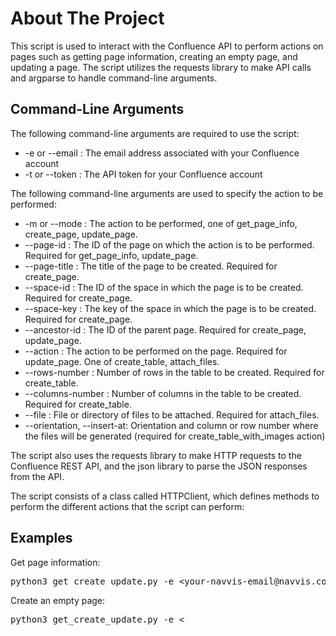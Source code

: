 <!DOCTYPE html>
<html>
  <head>
    <title>README</title>
  </head>
  <body>
    <h1>About The Project</h1>
    <p>This script is used to interact with the Confluence API to perform actions on pages such as getting page information, creating an empty page, and updating a page. The script utilizes the requests library to make API calls and argparse to handle command-line arguments.</p>
    <h2>Command-Line Arguments</h2>
    <p>The following command-line arguments are required to use the script:</p>
    <ul>
      <li>-e or --email : The email address associated with your Confluence account</li>
      <li>-t or --token : The API token for your Confluence account</li>
    </ul>
    <p>The following command-line arguments are used to specify the action to be performed:</p>
    <ul>
      <li>-m or --mode : The action to be performed, one of get_page_info, create_page, update_page.</li>
      <li>--page-id : The ID of the page on which the action is to be performed. Required for get_page_info, update_page.</li>
      <li>--page-title : The title of the page to be created. Required for create_page.</li>
      <li>--space-id : The ID of the space in which the page is to be created. Required for create_page.</li>
      <li>--space-key : The key of the space in which the page is to be created. Required for create_page.</li>
      <li>--ancestor-id : The ID of the parent page. Required for create_page, update_page.</li>
      <li>--action : The action to be performed on the page. Required for update_page. One of create_table, attach_files.</li>
      <li>--rows-number : Number of rows in the table to be created. Required for create_table.</li>
      <li>--columns-number : Number of columns in the table to be created. Required for create_table.</li>
      <li>--file : File or directory of files to be attached. Required for attach_files.</li>
      <li>--orientation, --insert-at: Orientation and column or row number where the files will be generated (required for create_table_with_images action)</li>
    </ul>
    <p>The script also uses the requests library to make HTTP requests to the Confluence REST API, and the json library to parse the JSON responses from the API.</p>
    <p>The script consists of a class called HTTPClient, which defines methods to perform the different actions that the script can perform:</p>
    <h2>Examples</h2>
    <p>Get page information:</p>
    <pre>python3 get_create_update.py -e &lt;your-navvis-email@navvis.com&gt; -t &lt;Your_API_Token&gt; --mode get_page_info --page-id 545587201</pre>
    <p>Create an empty page:</p>
    <pre>python3 get_create_update.py -e &lt;
